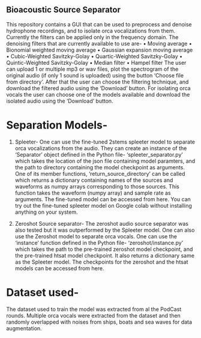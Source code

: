 ## Bioacoustic Source Separator
This repository contains a GUI that can be used to preprocess and denoise hydrophone recordings, and to isolate orca vocalizations from them. Currently the filters can be applied only in the frequency domain. The denoising filters that are currently available to use are-
•	Moving average
•	Bionomial weighted moving average
•	Gaussian expansion moving average
•	Cubic-Weighted Savitzky-Golay
•	Quartic-Weighted Savitzky-Golay
•	Quintic-Weighted Savitzky-Golay
•	Median filter
•	Hampel filter
The user can upload 1 or multiple mp3 or wav files, plot the spectrogram of the original audio (if only 1 sound is uploaded) using the button ‘Choose file from directory’. After that the user can choose the filtering technique, and download the filtered audio using the ‘Download’ button. For isolating orca vocals the user can choose one of the models available and download the isolated audio using the ‘Download’ button.

# Separation Models-
1.	Spleeter-
One can use the fine-tuned 2stems spleeter model to separate orca vocalizations from the audio. They can create an instance of the ‘Separator’ object defined in the Python file- ‘spleeter_separator.py’ which takes the location of the json file containing model paramters, and the path to directory containing the model checkpoint as arguments. One of its member functions, ‘return_source_directory’ can be called which returns a dictionary containing names of the sources and waveforms as numpy arrays corresponding to those sources. This function takes the waveform (numpy array) and sample rate as arguments.
The fine-tuned model can be accessed from here.
You can try out the fine-tuned spleeter model on Google colab without installing anything on your system.

2.	Zeroshot Source separator-
The zeroshot audio source separator was also tested but it was outperformed by the Spleeter model. One can also use the Zeroshot model to separate orca vocals. One can use the ‘instance’ function defined in the Python file- ‘zeroshot/instance.py’ which takes the path to the pre-trained zeroshot model checkpoint, and the pre-trained htsat model checkpoint. It also returns a dictionary same as the Spleeter model.
The checkpoints for the zeroshot and the htsat models can be accessed from here.

# Dataset used-
The dataset used to train the model was extracted from al the PodCast rounds. Multiple orca vocals were extracted from the dataset and then randomly overlapped with noises from ships, boats and sea waves for data augmentation.
